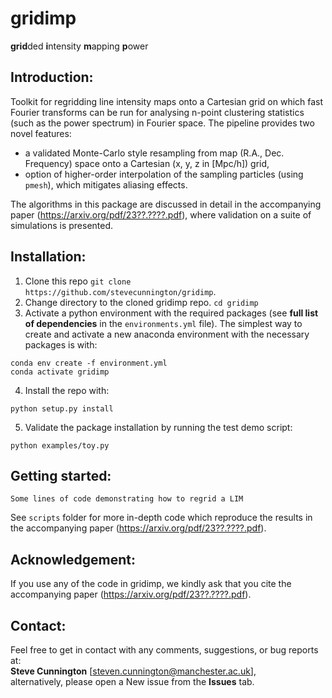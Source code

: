 # gridimp
**grid**ded **i**ntensity **m**apping **p**ower

## Introduction:
Toolkit for regridding line intensity maps onto a Cartesian grid on which fast Fourier transforms can be run for analysing n-point clustering statistics (such as the power spectrum) in Fourier space. The pipeline provides two novel features: 
 - a validated Monte-Carlo style resampling from map (R.A., Dec. Frequency) space onto a Cartesian (x, y, z in [Mpc/h]) grid,
 - option of higher-order interpolation of the sampling particles (using ``pmesh``), which mitigates aliasing effects. 

The algorithms in this package are discussed in detail in the accompanying paper (https://arxiv.org/pdf/23??.????.pdf), where validation on a suite of simulations is presented.

## Installation:
1. Clone this repo `git clone https://github.com/stevecunnington/gridimp`.
2. Change directory to the cloned gridimp repo. ```cd gridimp```
3. Activate a python environment with the required packages (see **full list of dependencies** in the `environments.yml` file). The simplest way to create and activate a new anaconda environment with the necessary packages is with:
```
conda env create -f environment.yml
conda activate gridimp
```
4. Install the repo with:
```
python setup.py install
```
5. Validate the package installation by running the test demo script:
```
python examples/toy.py
```

## Getting started:
```
Some lines of code demonstrating how to regrid a LIM
```
See ``scripts`` folder for more in-depth code which reproduce the results in the accompanying paper (https://arxiv.org/pdf/23??.????.pdf).


## Acknowledgement:
If you use any of the code in gridimp, we kindly ask that you cite the accompanying paper (https://arxiv.org/pdf/23??.????.pdf).

## Contact:
Feel free to get in contact with any comments, suggestions, or bug reports at:
<br /> **Steve Cunnington** [steven.cunnington@manchester.ac.uk],
<br /> alternatively, please open a New issue from the **Issues** tab.

